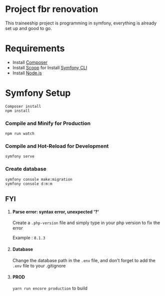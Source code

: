 # Project fbr renovation

This traineeship project is programming in symfony, everything is already set up and good to go.

# Requirements

- Install [Composer](https://getcomposer.org/)
- Install [Scoop](https://scoop.sh/) for Install [Symfony CLI](https://symfony.com/download)
- Install [Node.js](https://nodejs.org/en/download/)

# Symfony Setup

```
Composer install
npm install
```

### Compile and Minify for Production

```
npm run watch
```

### Compile and Hot-Reload for Development

```
symfony serve
```

### Create database

```
symfony console make:migration
symfony console d:m:m
```

## FYI

1. #### Parse error: syntax error, unexpected '?'

   Create a `.php-version` file and simply type in your php version to fix the error

   Example : `8.1.3`

2. #### Database

   Change the database path in the `.env` file, and don't forget to add the `.env` file to your .gitignore

3. #### PROD

   `yarn run encore production` to build
